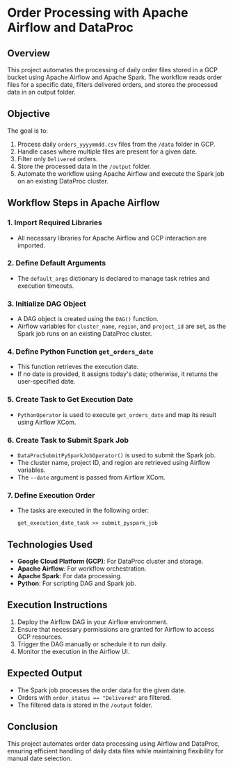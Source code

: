 # Order Processing with Apache Airflow and DataProc

## Overview
This project automates the processing of daily order files stored in a GCP bucket using Apache Airflow and Apache Spark. The workflow reads order files for a specific date, filters delivered orders, and stores the processed data in an output folder.

## Objective
The goal is to:
1. Process daily `orders_yyyymmdd.csv` files from the `/data` folder in GCP.
2. Handle cases where multiple files are present for a given date.
3. Filter only `Delivered` orders.
4. Store the processed data in the `/output` folder.
5. Automate the workflow using Apache Airflow and execute the Spark job on an existing DataProc cluster.

## Workflow Steps in Apache Airflow

### 1. Import Required Libraries
   - All necessary libraries for Apache Airflow and GCP interaction are imported.

### 2. Define Default Arguments
   - The `default_args` dictionary is declared to manage task retries and execution timeouts.

### 3. Initialize DAG Object
   - A DAG object is created using the `DAG()` function.
   - Airflow variables for `cluster_name`, `region`, and `project_id` are set, as the Spark job runs on an existing DataProc cluster.

### 4. Define Python Function `get_orders_date`
   - This function retrieves the execution date.
   - If no date is provided, it assigns today's date; otherwise, it returns the user-specified date.

### 5. Create Task to Get Execution Date
   - `PythonOperator` is used to execute `get_orders_date` and map its result using Airflow XCom.

### 6. Create Task to Submit Spark Job
   - `DataProcSubmitPySparkJobOperator()` is used to submit the Spark job.
   - The cluster name, project ID, and region are retrieved using Airflow variables.
   - The `--date` argument is passed from Airflow XCom.

### 7. Define Execution Order
   - The tasks are executed in the following order:
     ```
     get_execution_date_task >> submit_pyspark_job
     ```

## Technologies Used
- **Google Cloud Platform (GCP)**: For DataProc cluster and storage.
- **Apache Airflow**: For workflow orchestration.
- **Apache Spark**: For data processing.
- **Python**: For scripting DAG and Spark job.

## Execution Instructions
1. Deploy the Airflow DAG in your Airflow environment.
2. Ensure that necessary permissions are granted for Airflow to access GCP resources.
3. Trigger the DAG manually or schedule it to run daily.
4. Monitor the execution in the Airflow UI.

## Expected Output
- The Spark job processes the order data for the given date.
- Orders with `order_status == "Delivered"` are filtered.
- The filtered data is stored in the `/output` folder.

## Conclusion
This project automates order data processing using Airflow and DataProc, ensuring efficient handling of daily data files while maintaining flexibility for manual date selection.

